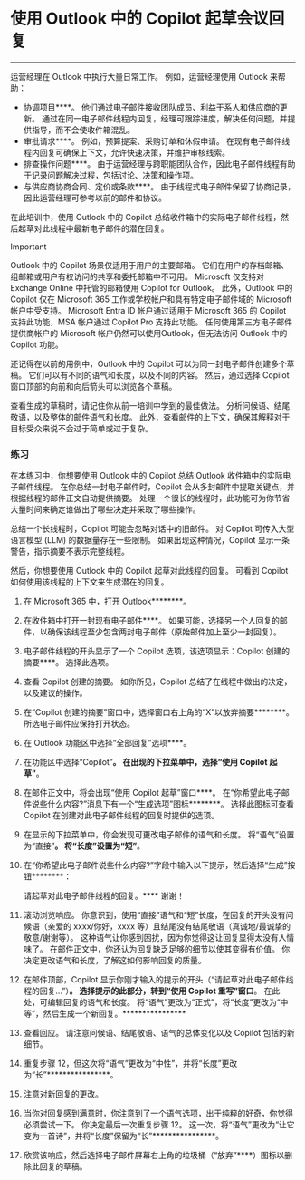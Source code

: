 # 使用 Outlook 中的 Copilot 起草会议回复
---
运营经理在 Outlook 中执行大量日常工作。 例如，运营经理使用 Outlook 来帮助：

 -  协调项目****。 他们通过电子邮件接收团队成员、利益干系人和供应商的更新。 通过在同一电子邮件线程内回复，经理可跟踪进度，解决任何问题，并提供指导，而不会使收件箱混乱。
 -  审批请求****。 例如，预算提案、采购订单和休假申请。 在现有电子邮件线程内回复可确保上下文，允许快速决策，并维护审核线索。
 -  排查操作问题****。 由于运营经理与跨职能团队合作，因此电子邮件线程有助于记录问题解决过程，包括讨论、决策和操作项。
 -  与供应商协商合同、定价或条款****。 由于线程式电子邮件保留了协商记录，因此运营经理可参考以前的邮件和协议。<br>

在此培训中，使用 Outlook 中的 Copilot 总结收件箱中的实际电子邮件线程，然后起草对此线程中最新电子邮件的潜在回复。

> [!IMPORTANT]
> Outlook 中的 Copilot 场景仅适用于用户的主要邮箱。 它们在用户的存档邮箱、组邮箱或用户有权访问的共享和委托邮箱中不可用。 Microsoft 仅支持对 Exchange Online 中托管的邮箱使用 Copilot for Outlook。 此外，Outlook 中的 Copilot 仅在 Microsoft 365 工作或学校帐户和具有特定电子邮件域的 Microsoft 帐户中受支持。 Microsoft Entra ID 帐户通过适用于 Microsoft 365 的 Copilot 支持此功能，MSA 帐户通过 Copilot Pro 支持此功能。 任何使用第三方电子邮件提供商帐户的 Microsoft 帐户仍然可以使用Outlook，但无法访问 Outlook 中的 Copilot 功能。

还记得在以前的用例中，Outlook 中的 Copilot 可以为同一封电子邮件创建多个草稿。 它们可以有不同的语气和长度，以及不同的内容。 然后，通过选择 Copilot 窗口顶部的向前和向后箭头可以浏览各个草稿。

查看生成的草稿时，请记住你从前一培训中学到的最佳做法。 分析问候语、结尾敬语，以及整体的邮件语气和长度。 此外，查看邮件的上下文，确保其解释对于目标受众来说不会过于简单或过于复杂。

### 练习

在本练习中，你想要使用 Outlook 中的 Copilot 总结 Outlook 收件箱中的实际电子邮件线程。 在你总结一封电子邮件时，Copilot 会从多封邮件中提取关键点，并根据线程的邮件正文自动提供摘要。 处理一个很长的线程时，此功能可为你节省大量时间来确定谁做出了哪些决定并采取了哪些操作。

总结一个长线程时，Copilot 可能会忽略对话中的旧邮件。 对 Copilot 可传入大型语言模型 (LLM) 的数据量存在一些限制。 如果出现这种情况，Copilot 显示一条警告，指示摘要不表示完整线程。

然后，你想要使用 Outlook 中的 Copilot 起草对此线程的回复。 可看到 Copilot 如何使用该线程的上下文来生成潜在的回复。

1.  在 Microsoft 365 中，打开 Outlook********。
2.  在收件箱中打开一封现有电子邮件****。 如果可能，选择另一个人回复的邮件，以确保该线程至少包含两封电子邮件（原始邮件加上至少一封回复）。
3.  电子邮件线程的开头显示了一个 Copilot 选项，该选项显示：Copilot 创建的摘要****。 选择此选项。
4.  查看 Copilot 创建的摘要。 如你所见，Copilot 总结了在线程中做出的决定，以及建议的操作。
5.  在“Copilot 创建的摘要”窗口中，选择窗口右上角的“X”以放弃摘要********。 所选电子邮件应保持打开状态。
6.  在 Outlook 功能区中选择“全部回复”选项****。
7.  在功能区中选择“Copilot”****。 在出现的下拉菜单中，选择“使用 Copilot 起草”****。
8.  在邮件正文中，将会出现“使用 Copilot 起草”窗口****。 在“你希望此电子邮件说些什么内容?”消息下有一个“生成选项”图标********。 选择此图标可查看 Copilot 在创建对此电子邮件线程的回复时提供的选项。
9.  在显示的下拉菜单中，你会发现可更改电子邮件的语气和长度。 将“语气”设置为“直接”********。 将“长度”设置为“短”********。
10. 在“你希望此电子邮件说些什么内容?”字段中输入以下提示，然后选择“生成”按钮********：
    
    请起草对此电子邮件线程的回复。**** 谢谢！
11. 滚动浏览响应。 你意识到，使用“直接”语气和“短”长度，在回复的开头没有问候语（亲爱的 xxxx/你好，xxxx 等）且结尾没有结尾敬语（真诚地/最诚挚的敬意/谢谢等）。 这种语气让你感到困扰，因为你觉得这让回复显得太没有人情味了。 在邮件正文中，你还认为回复缺乏足够的细节以使其变得有价值。 你决定更改语气和长度，了解这如何影响回复的质量。
12. 在邮件顶部，Copilot 显示你刚才输入的提示的开头（“请起草对此电子邮件线程的回复...”）****。 选择提示的此部分，转到“使用 Copilot 重写”窗口****。 在此处，可编辑回复的语气和长度。 将“语气”更改为“正式”，将“长度”更改为“中等”，然后生成一个新回复。****************
13. 查看回应。 请注意问候语、结尾敬语、语气的总体变化以及 Copilot 包括的新细节。
14. 重复步骤 12，但这次将“语气”更改为“中性”，并将“长度”更改为“长”****************。
15. 注意对新回复的更改。
16. 当你对回复感到满意时，你注意到了一个语气选项，出于纯粹的好奇，你觉得必须尝试一下。 你决定最后一次重复步骤 12。 这一次，将“语气”更改为“让它变为一首诗”，并将“长度”保留为“长”****************。
17. 欣赏该响应，然后选择电子邮件屏幕右上角的垃圾桶（“放弃”****）图标以删除此回复的草稿。
